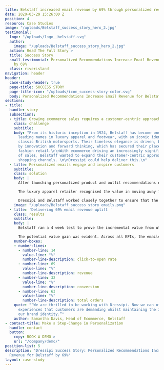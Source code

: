 ```yaml
---
title: Belstaff increased email revenue by 69% through personalized recommendations
date: 2020-03-29 15:26:00 Z
position: 4
resource: Case Studies
image: "/uploads/Belstaff_success_story_hero_2.jpg"
testimonial:
  logo: "/uploads/logo__belstaff.svg"
  author:
    image: "/uploads/Belstaff_success_story_hero_2.jpg"
  action: Read The Full Story >
  title: Success Story
  small-testimonial: Personalized Recommendations Increase Email Revenue for Belstaff
    by 69%
  class: riverisland
navigation: header
header:
  case-study-header: true
  page-title: SUCCESS STORY
  page-title-icon: "/uploads/icon_success-story-color.svg"
  body: Personalized Recommendations Increase Email Revenue for Belstaff by 69%
sections:
- title: 
  handle: story
  subsections:
  - title: Growing ecommerce sales requires a customer-centric approach
    class: challenge
    subtitle: 
    body: "From its historic inception in 1924, Belstaff has become one of the UK’s
      leading names in luxury apparel and footwear, with an iconic identity tied to
      classic British motorsports. Their timeless elegance is driven, behind the scenes,
      by innovation and forward thinking, which has secured their place in luxury
      fashion retail.\n\nWith ecommerce driving an increasingly significant proportion
      of sales, Belstaff wanted to expand their customer-centric approach across all
      shopping channels. \n\nDressipi could help deliver this.\n"
  - title: Personalized emails engage and inspire customers
    subtitle: 
    class: solution
    body: |
      After launching personalized product and outfit recommendations on both the homepage and PDP, Belstaff had seen how Dressipi’s recommendation API’s could help them to implement a truly exceptional shopping experience. The next step was for Belstaff to start testing Dressipi’s personalized emails.

      The luxury apparel retailer recognised the value in moving away from outdated and often counterproductive ‘batch and blast’. So, by simply injecting Dressipi’s API’s into their existing ESP, they created truly personalized emails that engage and inspire their customers.

      Dressipi and Belstaff worked closely together to ensure that the iconic Belstaff brand DNA was understood and captured in Dressipi’s algorithms. Brand DNA is especially essential for luxury retailers so it was important that the recommendations in the emails integrate seamlessly with Belstaff’s look and feel.
    image: "/uploads/Belstaff_success_story_emails.png"
  - title: 'Delivering 69% email revenue uplift '
    class: results
    subtitle: 
    body: |
      Belstaff ran a 4 week test to prove the incremental value from utilising the Dressipi tool in emails with 50% of customers seeing Dressipi recommended products and the other 50% non-personalized.

      The potential value gain was evident. Across all KPIs, the emails that featured Dressipi recommendations outperformed those that did not. Click-To-Open Rate was up by 14%, Revenue was up 69%, Conversion was 32% higher and Total Orders were 63% higher than the non-personalized emails.
    number-boxes:
    - number-lines:
      - number-line: 14
        value-line: "%"
        number-line-description: click-to-open rate
      - number-line: 69
        value-line: "%"
        number-line-description: revenue
      - number-line: 32
        value-line: "%"
        number-line-description: conversion
      - number-line: 63
        value-line: "%"
        number-line-description: total orders
    quote: "“We are thrilled to be working with Dressipi. Now we can offer the shopping
      experiences that customers are demanding whilst maintaining the integrity of
      our brand identity.”"
    author: Samantha Davis, Head of Ecommerce, Belstaff
- contact-title: Make a Step-Change in Personalization
  handle: contact
  button:
    copy: BOOK A DEMO >
    url: "/company/demo/"
position-list: 5
description: 'Dressipi Success Story: Personalized Recommendations Increase Email
  Revenue for Belstaff by 69%'
layout: case-study
---
```


